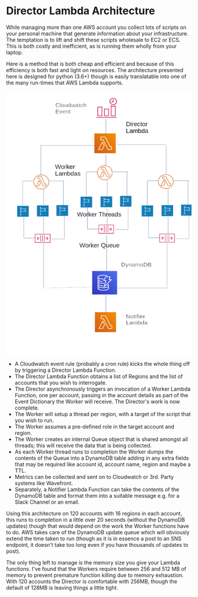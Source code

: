 # Director Lambda Architecture


While managing more than one AWS account you collect lots of scripts on your personal machine that generate information about
your infrastructure.  The temptation is to lift and shift these scripts wholesale to EC2 or ECS.  This is both costly and
inefficient, as is running them wholly from your laptop.

Here is a method that is both cheap and efficient and because of this efficiency is both fast and light on resources.  The
architecture presented here is designed for python (3.6+) though is easily translatable into one of the many run-times that AWS
Lambda supports.

![Lambda Architecture](director-lambda.png)

* A Cloudwatch event rule (probably a cron rule) kicks the whole thing off by triggering a Director Lambda Function.
* The Director Lambda Function obtains a list of Regions and the list of accounts that you wish to interrogate.
* The Director asynchronously triggers an invocation of a Worker Lambda Function, one per account, passing in the account details
  as part of the Event Dictionary the Worker will receive. The Director's work is now complete.
* The Worker will setup a thread per region, with a target of the script that you wish to run.
* The Worker assumes a pre-defined role in the target account and region.
* The Worker creates an internal Queue object that is shared amongst all threads; this will receive the data that is being
  collected.
* As each Worker thread runs to completion the Worker dumps the contents of the Queue into a DynamoDB table adding in any extra
  fields that may be required like account id, account name, region and maybe a TTL.
* Metrics can be collected and sent on to Cloudwatch or 3rd. Party systems like Wavefront.
* Separately, a Notifier Lambda Function can take the contents of the DynamoDB table and format them into a suitable message e.g.
  for a Slack Channel or an email.

Using this architecture on 120 accounts with 16 regions in each account, this runs to completion in a little over 20 seconds
(without the DynamoDB updates) though that would depend on the work the Worker functions have to do.  AWS takes care of the
DynamoDB update queue which will obviously extend the time taken to run (though as it is in essence a post to an SNS endpoint, it
doesn't take too long even if you have thousands of updates to post).

The only thing left to manage is the memory size you give your Lambda functions.  I've found that the Workers require between 256
and 512 MB of memory to prevent premature function killing due to memory exhaustion.  With 120 accounts the Director is
comfortable with 256MB, though the default of 128MB is leaving things a little tight.

